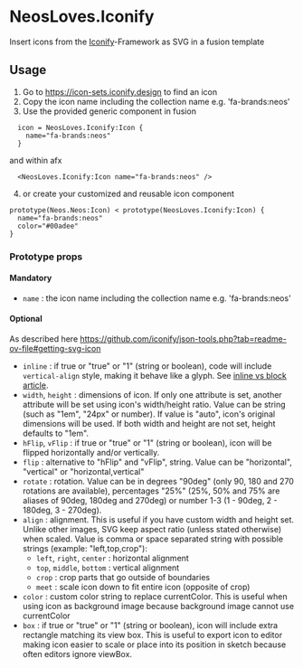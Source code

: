 # NeosLoves.Iconify
Insert icons from the [Iconify](https://iconify.design)-Framework as SVG in a fusion template

## Usage
1. Go to https://icon-sets.iconify.design to find an icon
2. Copy the icon name including the collection name e.g. 'fa-brands:neos'
3. Use the provided generic component in fusion
```
  icon = NeosLoves.Iconify:Icon {
    name="fa-brands:neos"
  }
```
and within afx
```
  <NeosLoves.Iconify:Icon name="fa-brands:neos" />
```
4. or create your customized and reusable icon component
```
prototype(Neos.Neos:Icon) < prototype(NeosLoves.Iconify:Icon) {
  name="fa-brands:neos"
  color="#00adee"
}
```


### Prototype props
#### Mandatory
- `name` : the icon name including the collection name e.g. 'fa-brands:neos'

#### Optional
As described here https://github.com/iconify/json-tools.php?tab=readme-ov-file#getting-svg-icon

- `inline` : if true or "true" or "1" (string or boolean), code will include `vertical-align` style, making it behave like a glyph. See [inline vs block article](https://iconify.design/docs/inline-vs-block/).
- `width`, `height` : dimensions of icon. If only one attribute is set, another attribute will be set using icon's width/height ratio. Value can be string (such as "1em", "24px" or number). If value is "auto", icon's original dimensions will be used. If both width and height are not set, height defaults to "1em".
- `hFlip`, `vFlip` : if true or "true" or "1" (string or boolean), icon will be flipped horizontally and/or vertically.
- `flip` : alternative to "hFlip" and "vFlip", string. Value can be "horizontal", "vertical" or "horizontal,vertical"
- `rotate` : rotation. Value can be in degrees "90deg" (only 90, 180 and 270 rotations are available), percentages "25%" (25%, 50% and 75% are aliases of 90deg, 180deg and 270deg) or number 1-3 (1 - 90deg, 2 - 180deg, 3 - 270deg).
- `align` : alignment. This is useful if you have custom width and height set. Unlike other images, SVG keep aspect ratio (unless stated otherwise) when scaled. Value is comma or space separated string with possible strings (example: "left,top,crop"):
  - `left`, `right`, `center` : horizontal alignment
  - `top`, `middle`, `bottom` : vertical alignment
  - `crop` : crop parts that go outside of boundaries
  - `meet` : scale icon down to fit entire icon (opposite of crop)
- `color` : custom color string to replace currentColor. This is useful when using icon as background image because background image cannot use currentColor
- `box` : if true or "true" or "1" (string or boolean), icon will include extra rectangle matching its view box. This is useful to export icon to editor making icon easier to scale or place into its position in sketch because often editors ignore viewBox.
